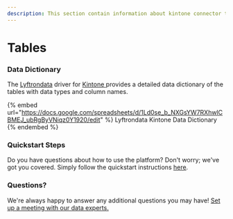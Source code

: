 ```yaml
---
description: This section contain information about kintone connector tables information
---
```


# Tables

### Data Dictionary

The [Lyftrondata](https://www.lyftrondata.com/) driver for [Kintone](https://www.lyftrondata.com/integration/business-analytics/kintone//)[ ](https://www.lyftrondata.com/integration/kintone/)provides a detailed data dictionary of the tables with data types and column names.

{% embed url="https://docs.google.com/spreadsheets/d/1Ld0se_b_NXGsYW7RXhwlCBMEJ_ubRgByVNiqz0Y1920/edit" %}
Lyftrondata Kintone Data Dictionary
{% endembed %}

### Quickstart Steps

Do you have questions about how to use the platform? Don't worry; we've got you covered. Simply follow the quickstart instructions [here](../README.md).

### Questions? <a href="#questions" id="questions"></a>

We're always happy to answer any additional questions you may have! [Set up a meeting with our data experts.](https://www.lyftrondata.com/book-a-meeting/)

